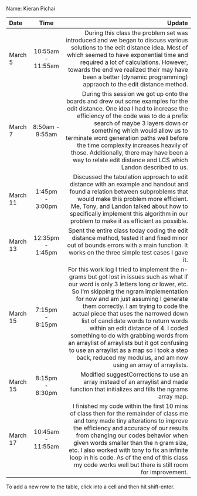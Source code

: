 Name: Kieran Pichai

| Date     |       Time        |                                                                                                                                                                                                                                                                                                                                                                                                                                                                                                                                                                                             Update |
|:---------|:-----------------:|---------------------------------------------------------------------------------------------------------------------------------------------------------------------------------------------------------------------------------------------------------------------------------------------------------------------------------------------------------------------------------------------------------------------------------------------------------------------------------------------------------------------------------------------------------------------------------------------------:|
| March 5  | 10:55am - 11:55am |                                                                                                                                                                                                                                                              During this class the problem set was introduced and we began to discuss various solutions to the edit distance idea. Most of which seemed to have exponential time and required a lot of calculations. However, towards the end we realized their may have been a better (dynamic programming) appraoch to the edit distance method. |
| March 7  |  8:50am - 9:55am  |                                                                                                                                                      During this session we got up onto the boards and drew out some examples for the edit distance. One idea I had to increase the efficiency of the code was to do a prefix search of maybe 3 layers down or something which would allow us to terminate word generation paths well before the time complexity increases heavily of those. Additionally, there may have been a way to relate edit distance and LCS which Landon described to us. |
| March 11 |  1:45pm - 3:00pm  |                                                                                                                                                                                                                                                                                            Discussed the tabulation approach to edit distance with an example and handout and found a relation between subproblems that would make this problem more efficient. Me, Tony, and Landon talked about how to specifically implement this algorithm in our problem to make it as efficient as possible. |
| March 13 | 12:35pm - 1:45pm  |                                                                                                                                                                                                                                                                                                                                                                                                              Spent the entire class today coding the edit distance method, tested it and fixed minor out of bounds errors with a main function. It works on the three simple test cases I gave it. |
| March 15 |  7:15pm - 8:15pm  | For this work log I tried to implement the n-grams but got lost in issues such as what if our word is only 3 letters long or lower, etc. So I'm skipping the ngram implementation for now and am just assuming I generate them correctly. I am trying to code the actual piece that uses the narrowed down list of candidate words to return words within an edit distance of 4. I coded something to do with grabbing words from an arraylist of arraylists but it got confusing to use an arraylist as a map so I took a step back, reduced my modulus, and am now using an array of arraylists. |
| March 15 |  8:15pm - 8:30pm  |                                                                                                                                                                                                                                                                                                                                                                                                                                                             Modified suggestCorrections to use an array instead of an arraylist and made function that initializes and fills the ngrams array map. |
| March 17 | 10:45am - 11:55am |                                                                                                                                                                             I finished my code within the first 10 mins of class then for the remainder of class me and tony made tiny alterations to improve the efficiency and accuracy of our results from changing our codes behavior when given words smaller than the n gram size, etc. I also worked with tony to fix an infinite loop in his code. As of the end of this class my code works well but there is still room for improvement. |


To add a new row to the table, click into a cell and then hit shift-enter.